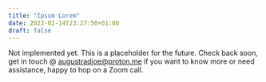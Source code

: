 ```yaml
---
title: "Ipsum Lorem"
date: 2022-02-14T23:27:50+01:00
draft: false
---
```


Not implemented yet. This is a placeholder for the future. Check back soon, get in touch @ augustradjoe@proton.me if you want to know more or need assistance, happy to hop on a Zoom call.